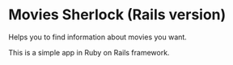 # Movies Sherlock (Rails version)

Helps you to find information about movies you want.

This is a simple app in Ruby on Rails framework.
